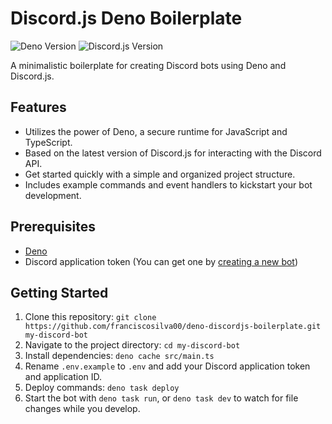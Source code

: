 # Discord.js Deno Boilerplate

![Deno Version](https://img.shields.io/badge/deno-1.35.0-green.svg?logo=deno)
![Discord.js Version](https://img.shields.io/badge/discord.js-14.12.1-blue.svg?logo=discord)

A minimalistic boilerplate for creating Discord bots using Deno and Discord.js.

## Features

- Utilizes the power of Deno, a secure runtime for JavaScript and TypeScript.
- Based on the latest version of Discord.js for interacting with the Discord API.
- Get started quickly with a simple and organized project structure.
- Includes example commands and event handlers to kickstart your bot development.

## Prerequisites

- [Deno](https://deno.land)
- Discord application token (You can get one by [creating a new bot](https://discord.com/developers/applications))

## Getting Started

1. Clone this repository: `git clone https://github.com/franciscosilva00/deno-discordjs-boilerplate.git my-discord-bot`
2. Navigate to the project directory: `cd my-discord-bot`
3. Install dependencies: `deno cache src/main.ts`
4. Rename `.env.example` to `.env` and add your Discord application token and application ID.
5. Deploy commands: `deno task deploy`
6. Start the bot with `deno task run`, or `deno task dev` to watch for file changes while you develop.
